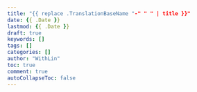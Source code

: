 ```yaml
---
title: "{{ replace .TranslationBaseName "-" " " | title }}"
date: {{ .Date }}
lastmod: {{ .Date }}
draft: true
keywords: []
tags: []
categories: []
author: "WithLin"
toc: true
comment: true
autoCollapseToc: false
---
```

